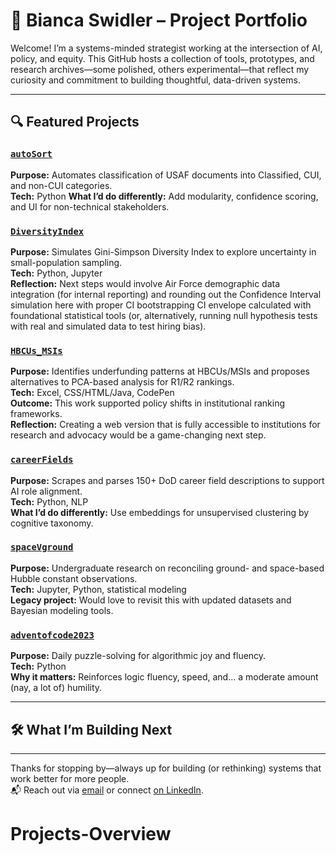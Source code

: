 # 🧠 Bianca Swidler – Project Portfolio

Welcome! I’m a systems-minded strategist working at the intersection of AI, policy, and equity. This GitHub hosts a collection of tools, prototypes, and research archives—some polished, others experimental—that reflect my curiosity and commitment to building thoughtful, data-driven systems.

---

## 🔍 Featured Projects

### [`autoSort`](https://github.com/bsloanes/autoSort)
**Purpose:** Automates classification of USAF documents into Classified, CUI, and non-CUI categories.  
**Tech:** Python
**What I’d do differently:** Add modularity, confidence scoring, and UI for non-technical stakeholders.

### [`DiversityIndex`](https://github.com/bsloanes/DiversityIndex)
**Purpose:** Simulates Gini-Simpson Diversity Index to explore uncertainty in small-population sampling.  
**Tech:** Python, Jupyter  
**Reflection:** Next steps would involve Air Force demographic data integration (for internal reporting) and rounding out the Confidence Interval simulation here with proper CI bootstrapping CI envelope calculated with foundational statistical tools (or, alternatively, running null hypothesis tests with real and simulated data to test hiring bias).

### [`HBCUs_MSIs`](https://github.com/bsloanes/HBCUs_MSIs)
**Purpose:** Identifies underfunding patterns at HBCUs/MSIs and proposes alternatives to PCA-based analysis for R1/R2 rankings.  
**Tech:** Excel, CSS/HTML/Java, CodePen  
**Outcome:** This work supported policy shifts in institutional ranking frameworks.  
**Reflection:** Creating a web version that is fully accessible to institutions for research and advocacy would be a game-changing next step.

### [`careerFields`](https://github.com/bsloanes/careerFields)
**Purpose:** Scrapes and parses 150+ DoD career field descriptions to support AI role alignment.  
**Tech:** Python, NLP  
**What I’d do differently:** Use embeddings for unsupervised clustering by cognitive taxonomy.

### [`spaceVground`](https://github.com/bsloanes/spaceVground)
**Purpose:** Undergraduate research on reconciling ground- and space-based Hubble constant observations.  
**Tech:** Jupyter, Python, statistical modeling  
**Legacy project:** Would love to revisit this with updated datasets and Bayesian modeling tools.

### [`adventofcode2023`](https://github.com/bsloanes/adventofcode2023)
**Purpose:** Daily puzzle-solving for algorithmic joy and fluency.  
**Tech:** Python  
**Why it matters:** Reinforces logic fluency, speed, and… a moderate amount (nay, a lot of) humility.

---

## 🛠 What I’m Building Next


---

Thanks for stopping by—always up for building (or rethinking) systems that work better for more people.  
📬 Reach out via [email](mailto:bsloanes@outlook.com) or connect [on LinkedIn](https://www.linkedin.com/in/bianca-swidler).

# Projects-Overview
